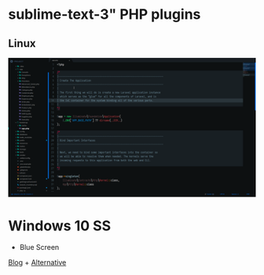 # sublime-text-3" PHP plugins
## Linux

![alt text](https://raw.githubusercontent.com/yuceltoluyag/sublime-text-3/master/linux-ss.png "Linux Version")

#  Windows 10 SS
 * Blue Screen


[Blog](https://yuceltoluyag.github.io/sublime-text-eklentileri) + [Alternative](https://gist.github.com/yuceltoluyag/51b4391d44cfc353aad0d1731b56c39f)
